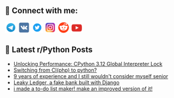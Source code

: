 ## 🔎 Connect with me:
[<img src="https://github.com/bullbesh/bullbesh/blob/main/images/Telegram.png" width="32" height="32" />](https://t.me/bullbesh)
[<img src="https://github.com/bullbesh/bullbesh/blob/main/images/VK.png" width="32" height="32" />](https://vk.com/bullbesh)
[<img src="https://github.com/bullbesh/bullbesh/blob/main/images/Twitter.png" width="32" height="32" />](https://twitter.com/bullbesh1)
[<img src="https://github.com/bullbesh/bullbesh/blob/main/images/Instagram.png" width="32" height="32" />](https://www.instagram.com/bullbesh)
[<img src="https://github.com/bullbesh/bullbesh/blob/main/images/Reddit.png" width="32" height="32" />](https://www.reddit.com/user/bullbesh)
[<img src="https://github.com/bullbesh/bullbesh/blob/main/images/YouTube.png" width="32" height="32" />](https://www.youtube.com/channel/UCtfjRs6uzgq5mfm8S06WTcg)

## 📕 Latest r/Python Posts
<!-- BLOG-POST-LIST:START -->
- [Unlocking Performance: CPython 3.12 Global Interpreter Lock](https://www.reddit.com/r/Python/comments/15i5je7/unlocking_performance_cpython_312_global/)
- [Switching from CI&lpar;php&rpar; to python?](https://www.reddit.com/r/Python/comments/15i5hhi/switching_from_ciphp_to_python/)
- [9 years of experience and I still wouldn&#39;t consider myself senior](https://www.reddit.com/r/Python/comments/15i4qj9/9_years_of_experience_and_i_still_wouldnt/)
- [Leaky Ledger, a fake bank built with Django](https://www.reddit.com/r/Python/comments/15i3quv/leaky_ledger_a_fake_bank_built_with_django/)
- [i made a to-do list maker! make an improved version of it!](https://www.reddit.com/r/Python/comments/15i3qsa/i_made_a_todo_list_maker_make_an_improved_version/)
<!-- BLOG-POST-LIST:END -->
